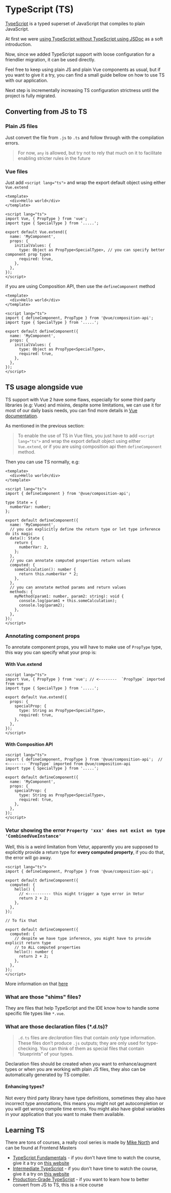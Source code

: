 # TypeScript (TS)

[TypeScript](https://www.typescriptlang.org) is a typed superset of JavaScript that compiles to plain JavaScript.

At first we were [using TypeScript without TypeScript using JSDoc](https://medium.com/homeday/confident-js-series-part-2-types-jsdocs-and-declaration-files-23ec2df6c47) as a soft introduction.

Now, since we added TypeScript support with loose configuration for a friendlier migration, it can be used directly.

Feel free to keep using plain JS and plain Vue components as usual, but if you want to give it a try, you can find a small guide bellow on how to use TS with our application.

Next step is incrementally increasing TS configuration strictness until the project is fully migrated.

## Converting from JS to TS

### Plain JS files

Just convert the file from `.js` to `.ts` and follow through with the compilation errors.

> For now, `any` is allowed, but try not to rely that much on it to facilitate enabling stricter rules in the future

### Vue files

Just add `<script lang="ts">` and wrap the export default object using either `Vue.extend`

```vue
<template>
  <div>Hello world</div>
</template>

<script lang="ts">
import Vue, { PropType } from 'vue';
import type { SpecialType } from '.....';

export default Vue.extend({
  name: 'MyComponent',
  props: {
    initialValues: {
      type: Object as PropType<SpecialType>, // you can specify better component prop types
      required: true,
    },
  },
});
</script>
```

if you are using Composition API, then use the `defineComponent` method

```vue
<template>
  <div>Hello world</div>
</template>

<script lang="ts">
import { defineComponent, PropType } from '@vue/composition-api';
import type { SpecialType } from '.....';

export default defineComponent({
  name: 'MyComponent',
  props: {
    initialValues: {
      type: Object as PropType<SpecialType>,
      required: true,
    },
  },
});
</script>
```

## TS usage alongside vue

TS support with Vue 2 have some flaws, especially for some third party libraries (e.g: Vuex) and
mixins, despite some limitations, we can use it for most of our daily basis needs, you can find more
details in [Vue documentation](https://vuejs.org/v2/guide/typescript.html).

As mentioned in the previous section:

> To enable the use of TS in Vue files, you just have to add `<script lang="ts">` and wrap the export
> default object using either `Vue.extend`, or if you are using composition api then `defineComponent` method.

Then you can use TS normally, e.g:

```vue
<template>
  <div>Hello world</div>
</template>

<script lang="ts">
import { defineComponent } from '@vue/composition-api';

type State = {
  numberVar: number;
};

export default defineComponent({
  name: 'MyComponent',
  // you can explicitly define the return type or let type inference do its magic
  data(): State {
    return {
      numberVar: 2,
    };
  },
  // you can annotate computed properties return values
  computed: {
    someCalculation(): number {
      return this.numberVar * 2;
    },
  },
  // you can annotate method params and return values
  methods: {
    myMethod(param1: number, param2: string): void {
      console.log(param1 + this.someCalculation);
      console.log(param2);
    },
  },
});
</script>
```

### Annotating component props

To annotate component props, you will have to make use of `PropType` type, this way you can specify what your prop is:

#### With Vue.extend

```vue
<script lang="ts">
import Vue, { PropType } from 'vue'; // <--------  `PropType` imported from vue
import type { SpecialType } from '.....';

export default Vue.extend({
  props: {
    specialProp: {
      type: String as PropType<SpecialType>,
      required: true,
    },
  },
});
</script>
```

#### With Composition API

```vue
<script lang="ts">
import { defineComponent, PropType } from '@vue/composition-api';  // <-------- `PropType` imported from @vue/composition-api
import type { SpecialType } from '.....';

export default defineComponent({
  name: 'MyComponent',
  props: {
    specialProp: {
      type: String as PropType<SpecialType>,
      required: true,
    },
  },
});
</script>
```

### Vetur showing the error `Property 'xxx' does not exist on type 'CombinedVueInstance'`

Well, this is a weird limitation from Vetur, apparently you are supposed to explicitly provide a return type for **every computed property**, if you do that, the error will go away.

```vue
<script lang="ts">
import { defineComponent, PropType } from '@vue/composition-api';

export default defineComponent({
  computed: {
    hello() {
      // <---------- this might trigger a type error in Vetur
      return 2 + 2;
    },
  },
});

// To fix that

export default defineComponent({
  computed: {
    // despite we have type inference, you might have to provide explicit return type
    // to ALL computed properties
    hello(): number {
      return 2 + 2;
    },
  },
});
</script>
```

More information on that
[here](https://vuejs.github.io/vetur/guide/FAQ.html#property-xxx-does-not-exist-on-type-combinedvueinstance)

### What are those "shims" files?

They are files that help TypeScript and the IDE know how to handle some specific file types like `*.vue`.

### What are those declaration files (\*.d.ts)?

> `.d.ts` files are _declaration_ files that contain _only_ type information. These files don’t
> produce `.js` outputs; they are only used for type-checking. You can think of them as special
> files that contain “blueprints” of your types.


Declaration files should be created when you want to enhance/augment types or when you are working
with plain JS files, they also can be automatically generated by TS compiler.

#### Enhancing types?

Not every third party library have type definitions, sometimes they also have incorrect type
annotations, this means you might not get autocompletion or you will get wrong compile time errors.
You might also have global variables in your application that you want to make them available.

## Learning TS

There are tons of courses, a really cool series is made by
[Mike North](https://frontendmasters.com/teachers/mike-north/ 'Mike North') and can be found at
Frontend Masters

- [TypeScript Fundamentals](https://frontendmasters.com/courses/typescript-v3/) - if you don't have
  time to watch the course, give it a try on
  [this website](https://www.typescript-training.com/course/fundamentals-v3)
- [Intermediate TypeScript](https://frontendmasters.com/courses/intermediate-typescript/) - if you
  don't have time to watch the course, give it a try on
  [this website](https://www.typescript-training.com/course/intermediate-v1)
- [Production-Grade TypeScript](https://frontendmasters.com/courses/production-typescript/) - if you
  want to learn how to better convert from JS to TS, this is a nice course